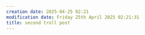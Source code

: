 ```yaml
---
creation date: 2025-04-25 02:21
modification date: Friday 25th April 2025 02:21:31
title: second troll post
---
```


